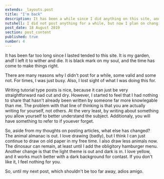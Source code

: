 ```yaml
---
extends: _layouts.post
title: "I'm back"
description: It has been a while since I did anything on this site, and that is a shame.
nutshell: I did not post anything for a while, but now I plan on changing that.
post_date: 18 August 2019
section: post_content
published: true
number: 4
---
```


It has been far too long since I lasted tended to this site. It is my garden, andf I left it to wither and die. It is black mark on my soul, and the time has come to make things right.

There are many reasons why I didn't post for a while, some valid and some not. For times, I was just busy. Also, I lost sight of what I was doing this for.

Writing tutorial type posts is nice, because it can just be very straightforward nad cut and dry. However, I started to feel that I had nothing to share that hasn't already been written by someone far more knowlegable than me. The problem with that line of thinking is that you are actually writing for yourself, not others. At the very least, by writing about something you allow yourself to better understand the subject. Additionaly, you will have something to refer to if youever forget.

So, aside from my thoughts on posting articles, what else has changed? The animal almanac is out. I love drawing (badly), but I think I can just continue to draw on old paper in my free time. I also draw less animals now. The dinosaur can remain, at least until I add the obligitory hamburger menu. Another change is that the light theme is out and dark is in. I love yellow, and it works much better with a dark background for contast. If you don't like it, I feel nothing for you.

So, until my next post, which shouldn't be too far away, adios amigo.
